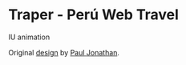 # Traper - Perú Web Travel

IU animation

Original [design](https://dribbble.com/shots/4974531-Traper-Per-Web-Travel) by [Paul Jonathan](https://dribbble.com/pauljonathan).
